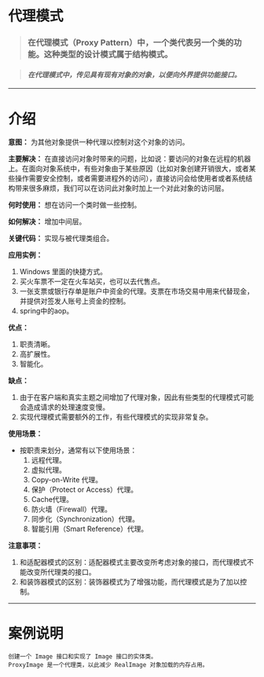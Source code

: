 # 代理模式

> ### 在代理模式（Proxy Pattern）中，一个类代表另一个类的功能。这种类型的设计模式属于结构模式。

> #### _在代理模式中，传见具有现有对象的对象，以便向外界提供功能接口。_

--------

# 介绍

**意图：** 为其他对象提供一种代理以控制对这个对象的访问。

**主要解决：** 在直接访问对象时带来的问题，比如说：要访问的对象在远程的机器上。在面向对象系统中，有些对象由于某些原因（比如对象创建开销很大，或者某些操作需要安全控制，或者需要进程外的访问），直接访问会给使用者或者系统结构带来很多麻烦，我们可以在访问此对象时加上一个对此对象的访问层。

**何时使用：** 想在访问一个类时做一些控制。

**如何解决：** 增加中间层。

**关键代码：** 实现与被代理类组合。

**应用实例：** 
1. Windows 里面的快捷方式。 
2. 买火车票不一定在火车站买，也可以去代售点。 
3. 一张支票或银行存单是账户中资金的代理。支票在市场交易中用来代替现金，并提供对签发人账号上资金的控制。 
4. spring中的aop。

**优点：** 
1. 职责清晰。 
2. 高扩展性。 
3. 智能化。

**缺点：** 
1. 由于在客户端和真实主题之间增加了代理对象，因此有些类型的代理模式可能会造成请求的处理速度变慢。 
2. 实现代理模式需要额外的工作，有些代理模式的实现非常复杂。

**使用场景：**
* 按职责来划分，通常有以下使用场景： 
  1. 远程代理。 
  2. 虚拟代理。 
  3. Copy-on-Write 代理。 
  4. 保护（Protect or Access）代理。 
  5. Cache代理。 
  6. 防火墙（Firewall）代理。 
  7. 同步化（Synchronization）代理。 
  8. 智能引用（Smart Reference）代理。

**注意事项：** 
1. 和适配器模式的区别：适配器模式主要改变所考虑对象的接口，而代理模式不能改变所代理类的接口。 
2. 和装饰器模式的区别：装饰器模式为了增强功能，而代理模式是为了加以控制。

-------

# 案例说明

```text
创建一个 Image 接口和实现了 Image 接口的实体类。
ProxyImage 是一个代理类，以此减少 RealImage 对象加载的内存占用。
```